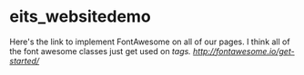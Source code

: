 # eits_websitedemo

Here's the link to implement FontAwesome on all of our pages. I think all of the font awesome classes just get used on <i> tags.
http://fontawesome.io/get-started/
